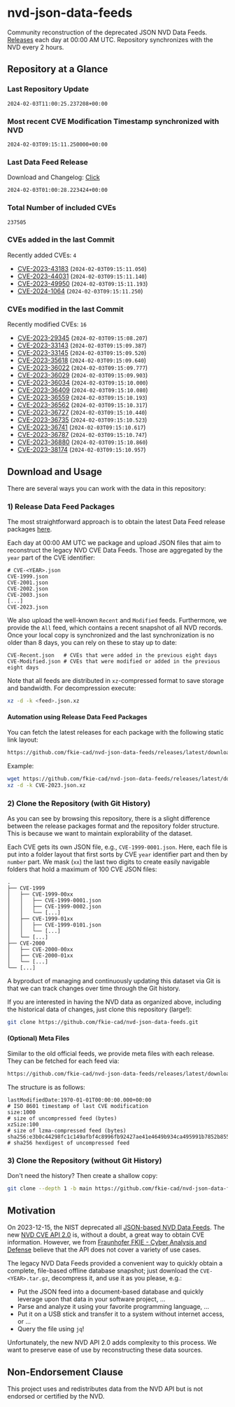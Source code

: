 # nvd-json-data-feeds

Community reconstruction of the deprecated JSON NVD Data Feeds. 
[Releases](https://github.com/fkie-cad/nvd-json-data-feeds/releases/latest) each day at 00:00 AM UTC.
Repository synchronizes with the NVD every 2 hours.

## Repository at a Glance

### Last Repository Update

```plain
2024-02-03T11:00:25.237208+00:00
```

### Most recent CVE Modification Timestamp synchronized with NVD

```plain
2024-02-03T09:15:11.250000+00:00
```

### Last Data Feed Release

Download and Changelog: [Click](https://github.com/fkie-cad/nvd-json-data-feeds/releases/latest)

```plain
2024-02-03T01:00:28.223424+00:00
```

### Total Number of included CVEs

```plain
237505
```

### CVEs added in the last Commit

Recently added CVEs: `4`

* [CVE-2023-43183](CVE-2023/CVE-2023-431xx/CVE-2023-43183.json) (`2024-02-03T09:15:11.050`)
* [CVE-2023-44031](CVE-2023/CVE-2023-440xx/CVE-2023-44031.json) (`2024-02-03T09:15:11.140`)
* [CVE-2023-49950](CVE-2023/CVE-2023-499xx/CVE-2023-49950.json) (`2024-02-03T09:15:11.193`)
* [CVE-2024-1064](CVE-2024/CVE-2024-10xx/CVE-2024-1064.json) (`2024-02-03T09:15:11.250`)


### CVEs modified in the last Commit

Recently modified CVEs: `16`

* [CVE-2023-29345](CVE-2023/CVE-2023-293xx/CVE-2023-29345.json) (`2024-02-03T09:15:08.207`)
* [CVE-2023-33143](CVE-2023/CVE-2023-331xx/CVE-2023-33143.json) (`2024-02-03T09:15:09.387`)
* [CVE-2023-33145](CVE-2023/CVE-2023-331xx/CVE-2023-33145.json) (`2024-02-03T09:15:09.520`)
* [CVE-2023-35618](CVE-2023/CVE-2023-356xx/CVE-2023-35618.json) (`2024-02-03T09:15:09.640`)
* [CVE-2023-36022](CVE-2023/CVE-2023-360xx/CVE-2023-36022.json) (`2024-02-03T09:15:09.777`)
* [CVE-2023-36029](CVE-2023/CVE-2023-360xx/CVE-2023-36029.json) (`2024-02-03T09:15:09.903`)
* [CVE-2023-36034](CVE-2023/CVE-2023-360xx/CVE-2023-36034.json) (`2024-02-03T09:15:10.000`)
* [CVE-2023-36409](CVE-2023/CVE-2023-364xx/CVE-2023-36409.json) (`2024-02-03T09:15:10.080`)
* [CVE-2023-36559](CVE-2023/CVE-2023-365xx/CVE-2023-36559.json) (`2024-02-03T09:15:10.193`)
* [CVE-2023-36562](CVE-2023/CVE-2023-365xx/CVE-2023-36562.json) (`2024-02-03T09:15:10.317`)
* [CVE-2023-36727](CVE-2023/CVE-2023-367xx/CVE-2023-36727.json) (`2024-02-03T09:15:10.440`)
* [CVE-2023-36735](CVE-2023/CVE-2023-367xx/CVE-2023-36735.json) (`2024-02-03T09:15:10.523`)
* [CVE-2023-36741](CVE-2023/CVE-2023-367xx/CVE-2023-36741.json) (`2024-02-03T09:15:10.617`)
* [CVE-2023-36787](CVE-2023/CVE-2023-367xx/CVE-2023-36787.json) (`2024-02-03T09:15:10.747`)
* [CVE-2023-36880](CVE-2023/CVE-2023-368xx/CVE-2023-36880.json) (`2024-02-03T09:15:10.860`)
* [CVE-2023-38174](CVE-2023/CVE-2023-381xx/CVE-2023-38174.json) (`2024-02-03T09:15:10.957`)


## Download and Usage

There are several ways you can work with the data in this repository:

### 1) Release Data Feed Packages

The most straightforward approach is to obtain the latest Data Feed release packages [here](https://github.com/fkie-cad/nvd-json-data-feeds/releases/latest).

Each day at 00:00 AM UTC we package and upload JSON files that aim to reconstruct the legacy NVD CVE Data Feeds.
Those are aggregated by the `year` part of the CVE identifier:

```
# CVE-<YEAR>.json
CVE-1999.json
CVE-2001.json
CVE-2002.json
CVE-2003.json
[...]
CVE-2023.json
```

We also upload the well-known `Recent` and `Modified` feeds.
Furthermore, we provide the `All` feed, which contains a recent snapshot of all NVD records.
Once your local copy is synchronized and the last synchronization is no older than 8 days, you can rely on these to stay up to date:

```plain
CVE-Recent.json   # CVEs that were added in the previous eight days
CVE-Modified.json # CVEs that were modified or added in the previous eight days
```

Note that all feeds are distributed in `xz`-compressed format to save storage and bandwidth.
For decompression execute:

```sh
xz -d -k <feed>.json.xz
```


#### Automation using Release Data Feed Packages

You can fetch the latest releases for each package with the following static link layout:

```sh
https://github.com/fkie-cad/nvd-json-data-feeds/releases/latest/download/CVE-<YEAR>.json.xz
```

Example:

```sh
wget https://github.com/fkie-cad/nvd-json-data-feeds/releases/latest/download/CVE-2023.json.xz
xz -d -k CVE-2023.json.xz
```



### 2) Clone the Repository (with Git History)

As you can see by browsing this repository, there is a slight difference between the release packages format and the repository folder structure.
This is because we want to maintain explorability of the dataset.

Each CVE gets its own JSON file, e.g., `CVE-1999-0001.json`.
Here, each file is put into a folder layout that first sorts by CVE `year` identifier part and then by `number` part.
We mask (`xx`) the last two digits to create easily navigable folders that hold a maximum of 100 CVE JSON files:

```plain
.
├── CVE-1999
│   ├── CVE-1999-00xx
│   │   ├── CVE-1999-0001.json
│   │   ├── CVE-1999-0002.json
│   │   └── [...]
│   ├── CVE-1999-01xx
│   │   ├── CVE-1999-0101.json
│   │   └── [...]
│   └── [...]
├── CVE-2000
│   ├── CVE-2000-00xx
│   ├── CVE-2000-01xx
│   └── [...]
└── [...]
```

A byproduct of managing and continuously updating this dataset via Git is that we can track changes over time through the Git history.

If you are interested in having the NVD data as organized above, including the historical data of changes, just clone this repository (large!):

```sh
git clone https://github.com/fkie-cad/nvd-json-data-feeds.git
```

#### (Optional) Meta Files

Similar to the old official feeds, we provide meta files with each release. They can be fetched for each feed via:

```sh
https://github.com/fkie-cad/nvd-json-data-feeds/releases/latest/download/CVE-<YEAR>.meta
```

The structure is as follows:

```plain
lastModifiedDate:1970-01-01T00:00:00.000+00:00                          # ISO 8601 timestamp of last CVE modification
size:1000                                                               # size of uncompressed feed (bytes)
xzSize:100                                                              # size of lzma-compressed feed (bytes)
sha256:e3b0c44298fc1c149afbf4c8996fb92427ae41e4649b934ca495991b7852b855 # sha256 hexdigest of uncompressed feed
```


### 3) Clone the Repository (without Git History)

Don't need the history? Then create a shallow copy:

```sh
git clone --depth 1 -b main https://github.com/fkie-cad/nvd-json-data-feeds.git
```

## Motivation

On 2023-12-15, the NIST deprecated all [JSON-based NVD Data Feeds](https://nvd.nist.gov/vuln/data-feeds#divRetirementBanner-1).
The new [NVD CVE API 2.0](https://nvd.nist.gov/developers/vulnerabilities) is, without a doubt, a great way to obtain CVE information.
However, we from [Fraunhofer FKIE - Cyber Analysis and Defense](https://www.fkie.fraunhofer.de/en/departments/cad.html) believe that the API does not cover a variety of use cases.

The legacy NVD Data Feeds provided a convenient way to quickly obtain a complete, file-based offline database snapshot; just download the `CVE-<YEAR>.tar.gz`, decompress it, and use it as you please, e.g.:

* Put the JSON feed into a document-based database and quickly leverage upon that data in your software project, ...
* Parse and analyze it using your favorite programming language, ...
* Put it on a USB stick and transfer it to a system without internet access, or ...
* Query the file using `jq`!

Unfortunately, the new NVD API 2.0 adds complexity to this process.
We want to preserve ease of use by reconstructing these data sources.

## Non-Endorsement Clause

This project uses and redistributes data from the NVD API but is not endorsed or certified by the NVD.